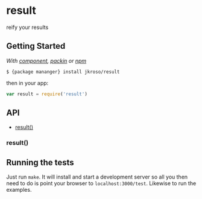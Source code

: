 
# result

  reify your results

## Getting Started

_With [component](//github.com/component/component), [packin](//github.com/jkroso/packin) or [npm](//github.com/isaacs/npm)_  

	$ {package mananger} install jkroso/result

then in your app:

```js
var result = require('result')
```

## API

- [result()](#result)

### result()

## Running the tests

Just run `make`. It will install and start a development server so all you then need to do is point your browser to `localhost:3000/test`. Likewise to run the examples.
